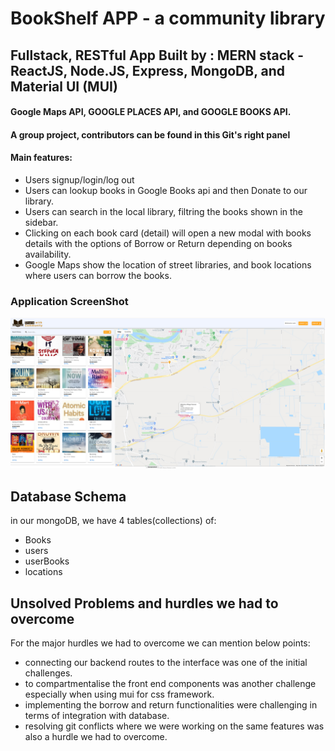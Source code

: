 # BookShelf APP - a community library

## Fullstack, RESTful App Built by : MERN stack - ReactJS, Node.JS, Express, MongoDB, and Material UI (MUI)

#### Google Maps API, GOOGLE PLACES API, and GOOGLE BOOKS API.

#### A group project, contributors can be found in this Git's right panel

#### Main features:

- Users signup/login/log out
- Users can lookup books in Google Books api and then Donate to our library.
- Users can search in the local library, filtring the books shown in the sidebar.
- Clicking on each book card (detail) will open a new modal with books details with the options of Borrow or Return depending on books availability.
- Google Maps show the location of street libraries, and book locations where users can borrow the books.

### Application ScreenShot

![Screenshot](bookshelf_ss.png)

## Database Schema

in our mongoDB, we have 4 tables(collections) of:

- Books
- users
- userBooks
- locations

## Unsolved Problems and hurdles we had to overcome

For the major hurdles we had to overcome we can mention below points:

- connecting our backend routes to the interface was one of the initial challenges.
- to compartmentalise the front end components was another challenge especially when using mui for css framework.
- implementing the borrow and return functionalities were challenging in terms of integration with database.
- resolving git conflicts where we were working on the same features was also a hurdle we had to overcome.
